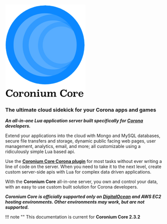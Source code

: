 # ![logo](imgs/logo256.png)

<h3>The ultimate cloud sidekick for your Corona apps and games</h3>

___An all-in-one Lua application server built specifically for [Corona](https://coronalabs.com/) developers.___

Extend your applications into the cloud with Mongo and MySQL databases, secure file transfers and storage, dynamic public facing web pages, user management, analytics, email, and more; all customizable using a ridiculously simple Lua based api.

Use the __[Coronium Core Corona plugin](https://marketplace.coronalabs.com/plugin/coronium-core)__ for most tasks without ever writing a line of code on the server. When you need to take it to the next level, create custom server-side apis with Lua for complex data driven applications.

With the __Coronium Core__ all-in-one server, you own and control your data, with an easy to use custom built solution for Corona developers.

___Coronium Core is officially supported only on [DigitalOcean](https://m.do.co/c/cddeeddbbdb8) and AWS EC2 hosting environments. Other environments may work, but are not supported.___

!!! note ""
    This documentation is current for __Coronium Core 2.3.2__